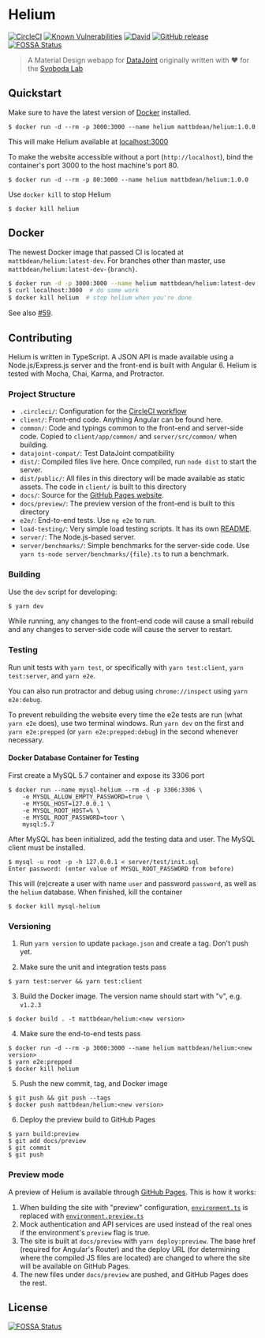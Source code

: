 # Helium

[![CircleCI](https://img.shields.io/circleci/project/github/mattbdean/Helium.svg)](https://circleci.com/gh/mattbdean/Helium)
[![Known Vulnerabilities](https://snyk.io/test/github/mattbdean/Helium/badge.svg)](https://snyk.io/test/github/mattbdean/Helium)
[![David](https://img.shields.io/david/mattbdean/Helium.svg)](https://david-dm.org/mattbdean/Helium)
[![GitHub release](https://img.shields.io/github/release/mattbdean/Helium/all.svg)](https://github.com/mattbdean/Helium/releases)
[![FOSSA Status](https://app.fossa.io/api/projects/git%2Bgithub.com%2Fmattbdean%2FHelium.svg?type=shield)](https://app.fossa.io/projects/git%2Bgithub.com%2Fmattbdean%2FHelium?ref=badge_shield)

> A Material Design webapp for [DataJoint](https://datajoint.github.io/) originally written with :heart: for the [Svoboda Lab](https://www.janelia.org/lab/svoboda-lab)

## Quickstart

Make sure to have the latest version of [Docker](https://docs.docker.com/install/) installed.

```
$ docker run -d --rm -p 3000:3000 --name helium mattbdean/helium:1.0.0
```

This will make Helium available at [localhost:3000](http://localhost:3000)

To make the website accessible without a port (`http://localhost`), bind the container's port 3000 to the host machine's port 80.

```
$ docker run -d --rm -p 80:3000 --name helium mattbdean/helium:1.0.0
```

Use `docker kill` to stop Helium

```
$ docker kill helium
```

## Docker

The newest Docker image that passed CI is located at `mattbdean/helium:latest-dev`. For branches other than master, use `mattbdean/helium:latest-dev-{branch}`.

```sh
$ docker run -d -p 3000:3000 --name helium mattbdean/helium:latest-dev
$ curl localhost:3000  # do some work
$ docker kill helium  # stop helium when you're done
```

See also [#59](https://github.com/mattbdean/Helium/issues/59).

## Contributing

Helium is written in TypeScript. A JSON API is made available using a Node.js/Express.js server and the front-end is built with Angular 6. Helium is tested with Mocha, Chai, Karma, and Protractor.


### Project Structure

 - `.circleci/`: Configuration for the [CircleCI workflow](https://circleci.com/gh/mattbdean/Helium)
 - `client/`: Front-end code. Anything Angular can be found here.
 - `common/`: Code and typings common to the front-end and server-side code. Copied to `client/app/common/` and `server/src/common/` when building.
 - `datajoint-compat/`: Test DataJoint compatibility
 - `dist/`: Compiled files live here. Once compiled, run `node dist` to start the server.
 - `dist/public/`: All files in this directory will be made available as static assets. The code in `client/` is built to this directory
 - `docs/`: Source for the [GitHub Pages website](https://mattbdean.github.io/Helium/).
 - `docs/preview/`: The preview version of the front-end is built to this directory
 - `e2e/`: End-to-end tests. Use `ng e2e` to run.
 - `load-testing/`: Very simple load testing scripts. It has its own [README](https://github.com/mattbdean/Helium/blob/master/load-testing/README.md).
 - `server/`: The Node.js-based server. 
 - `server/benchmarks/`: Simple benchmarks for the server-side code. Use `yarn ts-node server/benchmarks/{file}.ts` to run a benchmark.
 
### Building

Use the `dev` script for developing:

```sh
$ yarn dev
```

While running, any changes to the front-end code will cause a small rebuild and any changes to server-side code will cause the server to restart.

### Testing

Run unit tests with `yarn test`, or specifically with `yarn test:client`, `yarn test:server`, and `yarn e2e`.

You can also run protractor and debug using `chrome://inspect` using `yarn e2e:debug`.

To prevent rebuilding the website every time the e2e tests are run (what `yarn e2e` does), use two terminal windows. Run `yarn dev` on the first and `yarn e2e:prepped` (or `yarn e2e:prepped:debug`) in the second whenever necessary.

#### Docker Database Container for Testing

First create a MySQL 5.7 container and expose its 3306 port

```
$ docker run --name mysql-helium --rm -d -p 3306:3306 \
    -e MYSQL_ALLOW_EMPTY_PASSWORD=true \
    -e MYSQL_HOST=127.0.0.1 \
    -e MYSQL_ROOT_HOST=% \
    -e MYSQL_ROOT_PASSWORD=toor \
    mysql:5.7
```

After MySQL has been initialized, add the testing data and user. The MySQL client must be installed.

```
$ mysql -u root -p -h 127.0.0.1 < server/test/init.sql
Enter password: (enter value of MYSQL_ROOT_PASSWORD from before)
```

This will (re)create a user with name `user` and password `password`, as well as the `helium` database. When finished, kill the container

```
$ docker kill mysql-helium
```

### Versioning

1. Run `yarn version` to update `package.json` and create a tag. Don't push yet.

2. Make sure the unit and integration tests pass

```
$ yarn test:server && yarn test:client
```

3. Build the Docker image. The version name should start with "v", e.g. `v1.2.3`

```
$ docker build . -t mattbdean/helium:<new version>
```

4. Make sure the end-to-end tests pass

```
$ docker run -d --rm -p 3000:3000 --name helium mattbdean/helium:<new version>
$ yarn e2e:prepped
$ docker kill helium
```

5. Push the new commit, tag, and Docker image

```
$ git push && git push --tags
$ docker push mattbdean/helium:<new version>
```

6. Deploy the preview build to GitHub Pages

```
$ yarn build:preview
$ git add docs/preview
$ git commit
$ git push
```

### Preview mode

A preview of Helium is available through [GitHub Pages](https://mattbdean.github.io/Helium/preview). This is how it works:

 1. When building the site with "preview" configuration, [`environment.ts`](https://github.com/mattbdean/Helium/blob/master/client/environments/environment.ts) is replaced with [`environment.preview.ts`](https://github.com/mattbdean/Helium/blob/master/client/environments/environment.prod.ts)
 2. Mock authentication and API services are used instead of the real ones if the environment's `preview` flag is true.
 3. The site is built at `docs/preview` with `yarn deploy:preview`. The base href (required for Angular's Router) and the deploy URL (for determining where the compiled JS files are located) are changed to where the site will be available on GitHub Pages.
 4. The new files under `docs/preview` are pushed, and GitHub Pages does the rest.

## License
[![FOSSA Status](https://app.fossa.io/api/projects/git%2Bgithub.com%2Fmattbdean%2FHelium.svg?type=large)](https://app.fossa.io/projects/git%2Bgithub.com%2Fmattbdean%2FHelium?ref=badge_large)
